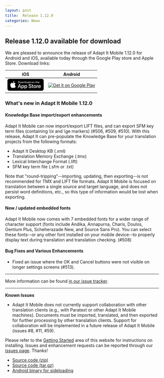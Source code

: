 ```yaml
---
layout: post
title:  Release 1.12.0
categories: News
---
```


## Release 1.12.0 available for download

We are pleased to announce the release of Adapt It Mobile 1.12.0 for Android and iOS, available today through the Google Play store and Apple Store. Download links:

| iOS        | Android           |
|:-------------:|:-------------:| 
| <a href='https://itunes.apple.com/us/app/adapt-it-mobile/id1031605993?ls=1&mt=8'><img alt='Download on the App Store' src='https://raw.githubusercontent.com/adapt-it/adapt-it-mobile/gh-pages/assets/img/Download_on_the_App_Store_Badge_US-UK_RGB_blk_092917.png' /></a>     | <a href='https://play.google.com/store/apps/details?id=org.adaptit.adaptitmobile'><img alt='Get it on Google Play' height='60' width='155' src='https://play.google.com/intl/en_us/badges/images/generic/en_badge_web_generic.png'/></a> |

### What's new in Adapt It Mobile 1.12.0

#### Knowledge Base import/export enhancements

Adapt It Mobile can now import/export LIFT files, and can export SFM key term files (containing \lx and \ge markers) (#506, #509, #510). With this release, Adapt It can pre-populate the Knowledge Base for your translation projects from the following formats:

- Adapt It Desktop KB (.xml)
- Translation Memory Exchange (.tmx)
- Lexical Interchange Format (.lift)
- SFM key term file (.sfm or .txt)

Note that "round-tripping"--importing, updating, then exporting--is not recommended for TMX and LIFT file formats. Adapt It Mobile is focused on translation between a single source and target language, and does not persist word definitions, etc., so this type of information would be lost when exporting.

#### New / updated embedded fonts

Adapt It Mobile now comes with 7 embedded fonts for a wider range of character support (fonts include Andika, Annapurna, Charis, Doulos, Gentium Plus, Scheherazade New, and Source Sans Pro). You can select these fonts--or any other font installed on your mobile device--to properly display text during translation and translation checking. (#508)

#### Bug Fixes and Various Enhancements

- Fixed an issue where the OK and Cancel buttons were not visible on longer settings screens (#513).

---
More information can be found [in our issue tracker](https://github.com/adapt-it/adapt-it-mobile/milestone/44?closed=1).

---

**Known Issues**

- Adapt It Mobile does not currently support collaboration with other translation clients (e.g., with Paratext or other Adapt It Mobile machines). Documents must be imported, translated, and then exported for further processing by other translation clients. Support for collaboration will be implemented in a future release of Adapt It Mobile (issues #8, #11, #59).

Please refer to the [Getting Started](https://adapt-it.github.io/adapt-it-mobile/getstarted/) area of this website for instructions on installing. Issues and enhancement requests can be reported through our [issues page](https://github.com/adapt-it/adapt-it-mobile/issues). Thanks!

- [Source code (zip)](https://github.com/adapt-it/adapt-it-mobile/archive/1.12.0.zip)
- [Source code (tar.gz)](https://github.com/adapt-it/adapt-it-mobile/archive/1.12.0.tar.gz)
- [Android binary for sideloading](https://github.com/adapt-it/adapt-it-mobile/releases/download/v1.12.0/app-release.43.apk)

